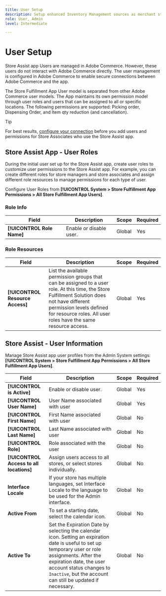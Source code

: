 ```yaml
---
title: User Setup
description: Setup enhanced Inventory Management sources as merchant stores. 
role: User, Admin
level: Intermediate

---
```

# User Setup

Store Assist app Users are managed in Adobe Commerce. However, these users do not interact with Adobe Commerce directly. The user management is configured in Adobe Commerce to enable secure connections between Adobe Commerce and the app.

The Store Fulfillment App User model is separated from other Adobe Commerce user models. The App maintains its own permission model through user roles and users that can be assigned to all or specific locations. The following permissions are supported: Picking order, Dispensing Order, and Item qty reduction (and cancellation).

>[!TIP]
>
>For best results, [configure your connection](connect-set-up-service.md) before you add users and permissions for Store Associates who use the Store Assist app.

## Store Assist App - User Roles

During the initial user set up for the Store Assist app, create user roles to customize user permissions to the Store Assist app. For example, you can create different roles for store managers and store associates and assign different role resources to manage permissions for each type of user.

Configure User Roles from **[!UICONTROL System > Store Fulfillment App Permissions > All Store Fulfillment App Users]**.

### Role Info

| **Field**                  | **Description**         | **Scope** | **Required** |
|----------------------------|-------------------------|-----------|--------------|
| **[!UICONTROL Role Name]** | Enable or disable user. | Global    | Yes          |

### Role Resources

| **Field**                        | **Description**                                                                                                                                                                                                                            | **Scope** | **Required** |
|----------------------------------|--------------------------------------------------------------------------------------------------------------------------------------------------------------------------------------------------------------------------------------------|-----------|--------------|
| **[!UICONTROL Resource Access]** | List the available permission groups that can be assigned to a user role. At this time, the Store Fulfillment Solution does not have different permission levels defined for resource roles. All user roles have the same resource access. | Global    | Yes          |

## Store Assist - User Information

Manage Store Assist app user profiles from the Admin System settings:  **[!UICONTROL System > Store Fulfillment App Permissions > All Store Fulfillment App Users]**.


| **Field**                                | **Description**                                                                                                                                                                                                                                                         | **Scope** | **Required** |
|------------------------------------------|-------------------------------------------------------------------------------------------------------------------------------------------------------------------------------------------------------------------------------------------------------------------------|-----------|--------------|
| **[!UICONTROL is Active]**               | Enable or disable user.                                                                                                                                                                                                                                                 | Global    | Yes          |
| **[!UICONTROL User Name]**               | User Name associated with user                                                                                                                                                                                                                                          | Global    | Yes          |
| **[!UICONTROL First Name]**              | First Name associated with user                                                                                                                                                                                                                                         | Global    | No           |
| **[!UICONTROL Last Name]**               | Last Name associated with user                                                                                                                                                                                                                                          | Global    | No           |
| **[!UICONTROL Role]**                    | Role associated with the user                                                                                                                                                                                                                                           | Global    | No           |
| **[!UICONTROL Access to all locations]** | Assign users access to all stores, or select stores individually.                                                                                                                                                                                                       | Global    | No           |
| **Interface Locale**                     | If your store has multiple languages, set Interface Locale to the language to be used for the Admin interface.                                                                                                                                                          | Global    | No           |
| **Active From**                          | To set a starting date, select the calendar icon.                                                                                                                                                                                                                       | Global    | No           |
| **Active To**                            | Set the Expiration Date by selecting the calendar icon. Setting an expiration date is useful to set up temporary user or role assignments. After the expiration date, the user account status changes to `Inactive`, but the account can still be updated if necessary. | Global    | No           |





